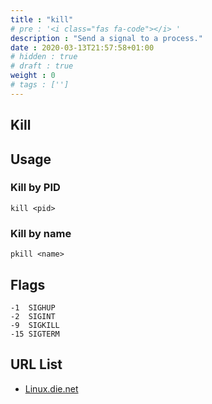 ```yaml
---
title : "kill"
# pre : '<i class="fas fa-code"></i> '
description : "Send a signal to a process."
date : 2020-03-13T21:57:58+01:00
# hidden : true
# draft : true
weight : 0
# tags : ['']
---
```


## Kill

## Usage

### Kill by PID

```plain
kill <pid>
```

### Kill by name

```plain
pkill <name>
```

## Flags

```plain
-1  SIGHUP
-2  SIGINT
-9  SIGKILL
-15 SIGTERM
```

## URL List

- [Linux.die.net](https://linux.die.net/man/3/kill)
